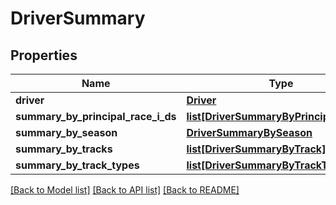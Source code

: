 # DriverSummary

## Properties
Name | Type | Description | Notes
------------ | ------------- | ------------- | -------------
**driver** | [**Driver**](Driver.md) |  | [optional] 
**summary_by_principal_race_i_ds** | [**list[DriverSummaryByPrincipalRaceID]**](DriverSummaryByPrincipalRaceID.md) |  | [optional] 
**summary_by_season** | [**DriverSummaryBySeason**](DriverSummaryBySeason.md) |  | [optional] 
**summary_by_tracks** | [**list[DriverSummaryByTrack]**](DriverSummaryByTrack.md) |  | [optional] 
**summary_by_track_types** | [**list[DriverSummaryByTrackType]**](DriverSummaryByTrackType.md) |  | [optional] 

[[Back to Model list]](../README.md#documentation-for-models) [[Back to API list]](../README.md#documentation-for-api-endpoints) [[Back to README]](../README.md)


